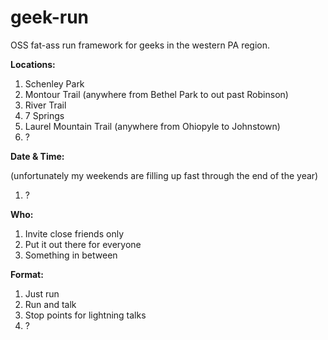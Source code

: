 geek-run
========

OSS fat-ass run framework for geeks in the western PA region.


**Locations:**

1. Schenley Park
2. Montour Trail (anywhere from Bethel Park to out past Robinson)
3. River Trail
4. 7 Springs
5. Laurel Mountain Trail (anywhere from Ohiopyle to Johnstown)
6. ?

**Date & Time:**

(unfortunately my weekends are filling up fast through the end of the year)

1. ?

**Who:**

1. Invite close friends only
2. Put it out there for everyone
3. Something in between

**Format:**

1. Just run
2. Run and talk
3. Stop points for lightning talks
4. ?

